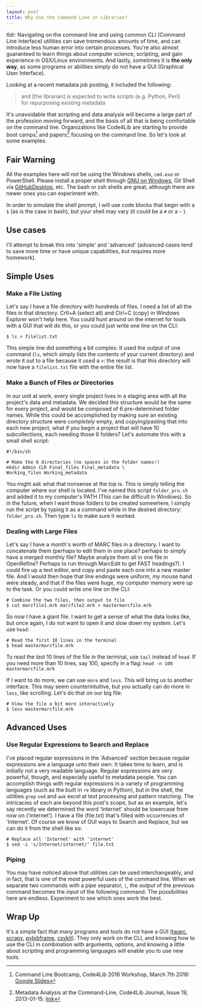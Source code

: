 ```yaml
---
layout: post
title: Why Use the Command Line in Libraries?
---
```


_tldr:_ Navigating on the command line and using common CLI (Command Line Interface) utilities can save tremendous amounts of time, and can introduce less human error into certain processes. You're also almost guaranteed to learn things about computer science, scripting, and gain experience in OSX/Linux environments. And lastly, sometimes it is **the only way**, as some programs or abilities simply do not have a GUI (Graphical User Interface).    

Looking at a recent metadata job posting, it included the following:  

>and [the librarian] is expected to write scripts (e.g. Python, Perl)  
>for repurposing existing metadata  

It's unavoidable that scripting and data analysis will become a large part of the profession moving forward, and the basis of all that is being comfortable on the command line. Organizations like Code4Lib are starting to provide boot camps[^1] and papers[^2] focusing on the command line. So let's look at some examples.    

## Fair Warning

All the examples here will _not_ be using the Windows shells, `cmd.exe` or PowerShell. Please install a proper shell through [GNU on Windows](https://github.com/bmatzelle/gow/releases), Git Shell via [GitHubDesktop](https://desktop.github.com/), etc. The bash or zsh shells are great, although there are newer ones you can experiment with.     

In order to simulate the shell prompt, I will use code blocks that begin with a `$` (as is the case in bash), but your shell may vary (it could be a `#` or a `~` ).  

## Use cases

I'll attempt to break this into 'simple' and 'advanced' (advanced cases tend to save more time or have unique capabilities, but requires more homework).  

## Simple Uses

### Make a File Listing
Let's say I have a file directory with hundreds of files. I need a list of all the files in that directory. Crtl+A (select all) and Ctrl+C (copy) in Windows Explorer won't help here. You could hunt around on the internet for tools with a GUI that will do this, or you could just write one line on the CLI:    

~~~ shell
$ ls > filelist.txt
~~~

This simple line did something a bit complex: It used the output of one command (`ls`, which simply lists the contents of your current directory) and wrote it out to a file because it used a `>`: the result is that this directory will now have a `filelist.txt` file with the entire file list.  

### Make a Bunch of Files or Directories

In our unit at work, every single project lives in a staging area with all the project's data and metadata. We decided this structure would be the same for every project, and would be composed of 6 pre-determined folder names. While this could be accomplished by making sure an existing directory structure were _completely_ empty, and copying/pasting that into each new project, what if you begin a project that will have 10 subcollections, each needing those 6 folders? Let's automate this with a small shell script:  

~~~ shell
#!/bin/sh

# Make the 6 directories (no spaces in the folder names!)
mkdir Admin CLR Final_files Final_metadata \
Working_files Working_metadata
~~~

You might ask what that nonsense at the top is. This is simply telling the computer where our shell is located. I've named this script `folder_pro.sh` and added it to my computer's PATH (This can be difficult in Windows). So in the future, when I want those folders to be created somewhere, I simply run the script by typing it as a command while in the desired directory: `folder_pro.sh`. Then type `ls` to make sure it worked.  

### Dealing with Large Files

Let's say I have a month's worth of MARC files in a directory. I want to concatenate them (perhaps to edit them in one place? perhaps to simply have a merged monthly file? Maybe analyze them all in one file in OpenRefine? Perhaps to run through MarcEdit to get FAST headings?). I could fire up a text editor, and copy and paste each one into a new master file. And I would then hope that line endings were uniform, my mouse hand were steady, and that if the files were huge, my computer memory were up to the task. Or you could write one line on the CLI:  

~~~ shell
# Combine the two files, then output to file
$ cat marcfile1.mrk marcfile2.mrk > mastermarcfile.mrk
~~~

So now I have a giant file. I want to get a sense of what the data looks like, but once again, I do not want to open it and slow down my system. Let's use `head`:  

~~~ shell
# Read the first 10 lines in the terminal
$ head mastermarcfile.mrk
~~~

To read the _last_ 10 lines of the file in the terminal, use `tail` instead of `head`. If you need more than 10 lines, say 100, specify in a flag: `head -n 100 mastermarcfile.mrk`  

If I want to do more, we can use `more` and `less`. This will bring us to another interface. This may seem counterintuitive, but you actually can do more in `less`, like scrolling. Let's do that on our big file:       

~~~ shell
# View the file a bit more interactively
$ less mastermarcfile.mrk
~~~


## Advanced Uses

### Use Regular Expressions to Search and Replace

I've placed regular expressions in the 'Advanced' section because regular expressions are a language unto their own. It takes time to learn, and is initially not a very readable language. Regular expressions are very powerful, though, and especially useful to metadata people. You can accomplish things with regular expressions in a variety of programming languages (such as the built in `re` library in Python), but in the shell, the utilities `grep` `sed` and `awk` excel at text processing and pattern matching. The intricacies of each are beyond this post's scope, but as an example, let's say recently we determined the word 'Internet' should be lowercase from now on ('internet'). I have a file (file.txt) that's filled with occurrences of 'Internet'. Of course we know of GUI ways to Search and Replace, but we can do it from the shell like so:  

~~~ shell
# Replace all 'Internet' with 'internet'
$ sed -i 's/Internet/internet/' file.txt
~~~     

### Piping

You may have noticed above that utilities can be used interchangeably, and in fact, that is one of the most powerful uses of the command line. When we separate two commands with a pipe separator, `|`, the _output_ of the previous command becomes the _input_ of the following command. The possibilities here are endless. Experiment to see which ones work the best.    

## Wrap Up

It's a simple fact that many programs and tools do not have a GUI ([twarc](https://github.com/edsu/twarc), [scrapy](http://doc.scrapy.org/en/latest/intro/overview.html), [pybibframe](https://github.com/zepheira/pybibframe), [csvkit](https://csvkit.readthedocs.org/en/540/)). They only work on the CLI, and knowing how to use the CLI in combination with arguments, options, and knowing a little about scripting and programming languages will enable you to use new tools.  


[^1]: Command Line Bootcamp, Code4Lib 2016 Workshop, March 7th 2016: [Google Slides](https://docs.google.com/presentation/d/1I_KA3piFb-ptTO6TWfGFtVnc8iYpUDb8UaXi7kE7cS0/edit#slide=id.g10bfb93dd7_0_0)
[^2]: Metadata Analysis at the Command-Line, Code4Lib Journal, Issue 19, 2013-01-15: [link](http://journal.code4lib.org/articles/7818)
